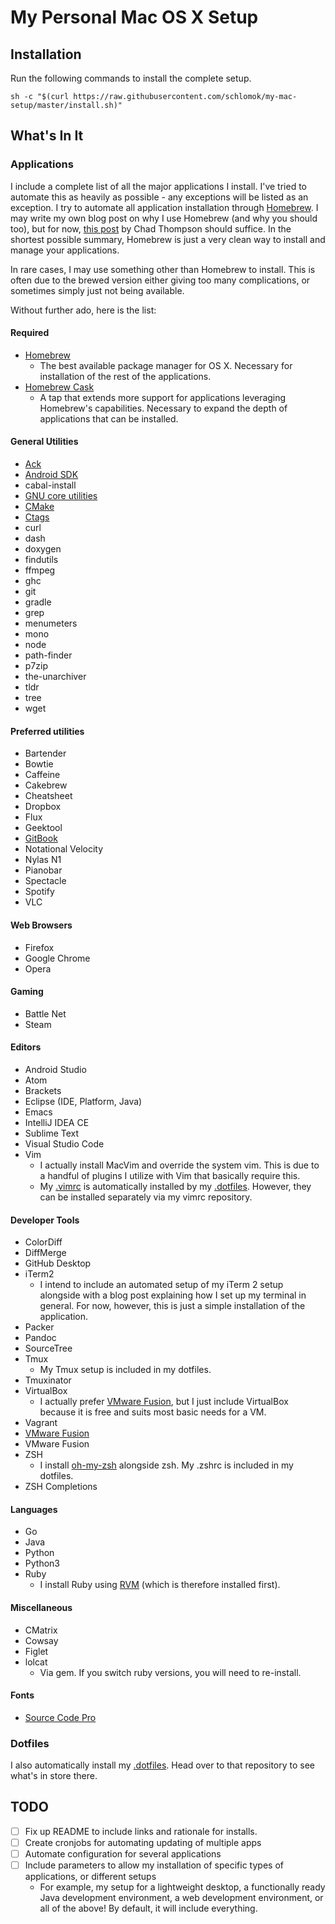 # My Personal Mac OS X Setup

## Installation

Run the following commands to install the complete setup.

    sh -c "$(curl https://raw.githubusercontent.com/schlomok/my-mac-setup/master/install.sh)"

## What's In It

### Applications

I include a complete list of all the major applications I install. I've tried to automate this as heavily as possible - any exceptions
will be listed as an exception. I try to automate all application installation through [Homebrew](http://brew.sh/). I may write my own 
blog post on why I use Homebrew (and why you should too), but for now, [this post](https://chadthompson.me/2013/05/why-homebrew/) by Chad
Thompson should suffice. In the shortest possible summary, Homebrew is just a very clean way to install and manage your applications.

In rare cases, I may use something other than Homebrew to install. This is often due to the brewed version either giving too many 
complications, or sometimes simply just not being available.

Without further ado, here is the list:

#### Required

* [Homebrew](http://brew.sh/)
  - The best available package manager for OS X. Necessary for installation of the rest of the applications.
* [Homebrew Cask](http://caskroom.io/)
  - A tap that extends more support for applications leveraging Homebrew's capabilities. Necessary to expand the depth of applications
    that can be installed.

#### General Utilities

* [Ack](http://beyondgrep.com/)
* [Android SDK](http://developer.android.com/sdk/index.html)
* cabal-install
* [GNU core utilities](http://www.gnu.org/software/coreutils/coreutils.html)
* [CMake](https://cmake.org/)
* [Ctags](https://en.wikipedia.org/wiki/Ctags)
* curl
* dash
* doxygen
* findutils
* ffmpeg
* ghc
* git
* gradle
* grep
* menumeters
* mono
* node
* path-finder
* p7zip
* the-unarchiver
* tldr
* tree
* wget

#### Preferred utilities

* Bartender
* Bowtie
* Caffeine
* Cakebrew
* Cheatsheet
* Dropbox
* Flux
* Geektool
* [GitBook](https://www.gitbook.com/)
* Notational Velocity
* Nylas N1
* Pianobar
* Spectacle
* Spotify
* VLC

#### Web Browsers

* Firefox
* Google Chrome
* Opera

#### Gaming

* Battle Net
* Steam

#### Editors

* Android Studio
* Atom
* Brackets
* Eclipse (IDE, Platform, Java)
* Emacs
* IntelliJ IDEA CE
* Sublime Text
* Visual Studio Code
* Vim
  - I actually install MacVim and override the system vim. This is due to a handful of plugins I utilize with Vim that basically 
    require this.
  - My [.vimrc](https://github.com/schlomok/vimrc) is automatically installed by my [.dotfiles](https://github.com/schlomok/dotfiles). 
    However, they can be installed separately via my vimrc repository.

#### Developer Tools

* ColorDiff
* DiffMerge
* GitHub Desktop
* iTerm2 
  - I intend to include an automated setup of my iTerm 2 setup alongside with a blog post explaining how I set up my terminal in 
    general. For now, however, this is just a simple installation of the application.
* Packer
* Pandoc
* SourceTree
* Tmux
  - My Tmux setup is included in my dotfiles.
* Tmuxinator
* VirtualBox
  - I actually prefer [VMware Fusion](https://www.vmware.com/products/fusion), but I just include VirtualBox because it is free and 
    suits most basic needs for a VM.
* Vagrant
* [VMware Fusion](https://www.vmware.com/products/fusion)
* VMware Fusion
* ZSH
    - I install [oh-my-zsh](https://github.com/robbyrussell/oh-my-zsh) alongside zsh. My .zshrc is included in my dotfiles.
* ZSH Completions

#### Languages

* Go
* Java
* Python
* Python3
* Ruby
    - I install Ruby using [RVM](https://rvm.io/) (which is therefore installed first).

#### Miscellaneous

* CMatrix
* Cowsay
* Figlet
* lolcat
    - Via gem. If you switch ruby versions, you will need to re-install.

#### Fonts

* [Source Code Pro](https://github.com/adobe-fonts/source-code-pro)

### Dotfiles

I also automatically install my [.dotfiles](https://github.com/schlomok/dotfiles). Head over to that repository to see what's in store 
there.

## TODO

* [ ] Fix up README to include links and rationale for installs.
* [ ] Create cronjobs for automating updating of multiple apps
* [ ] Automate configuration for several applications
* [ ] Include parameters to allow my installation of specific types of applications, or different
      setups
  - For example, my setup for a lightweight desktop, a functionally ready Java development 
    environment, a web development environment, or all of the above! By default, it will include
    everything.

